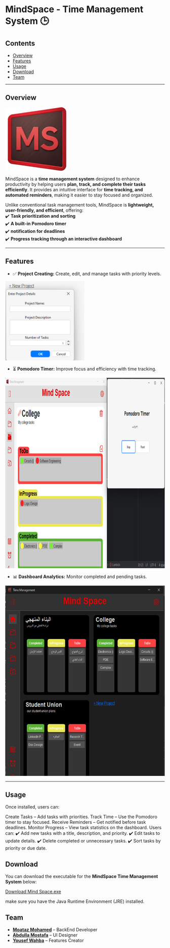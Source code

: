 # **MindSpace - Time Management System** 🕒  

## **Contents**  
- [Overview](#overview)  
- [Features](#features)  
- [Usage](#usage)
- [Download](#download)   
- [Team](#team)  
---



## **Overview**  
<img src="https://github.com/0xMotazMohamed/MindSpace-Time_Management_System/blob/main/Logo.jpg?raw=true" alt="MindSpace Logo" width="200" height="200">

MindSpace is a **time management system** designed to enhance productivity by helping users **plan, track, and complete their tasks efficiently**. It provides an intuitive interface for **time tracking, and automated reminders**, making it easier to stay focused and organized.  

Unlike conventional task management tools, MindSpace is **lightweight, user-friendly, and efficient**, offering:  
✔️ **Task prioritization and sorting**  
✔️ **A built-in Pomodoro timer**  
✔️ **notification for deadlines**  
✔️ **Progress tracking through an interactive dashboard**  

---

## **Features**  
- ✅ **Project Creating:** Create, edit, and manage tasks with priority levels.

<img src="https://github.com/0xMotazMohamed/MindSpace-Time_Management_System/blob/main/Project%20Creation.jpg?raw=true" alt="MindSpace Project Creation" width="250" height="250">

- ⏳ **Pomodoro Timer:** Improve focus and efficiency with time tracking.

<img src="https://github.com/0xMotazMohamed/MindSpace-Time_Management_System/blob/main/Pomodoro.jpg?raw=true" alt="MindSpace Pomodoro" width="800" height="600">

- 📊 **Dashboard Analytics:** Monitor completed and pending tasks.

<img src="https://github.com/0xMotazMohamed/MindSpace-Time_Management_System/blob/main/Interface.jpg?raw=true" alt="MindSpace Interface" width="600" height="600">

---
## **Usage**  
Once installed, users can:

Create Tasks – Add tasks with priorities.
Track Time – Use the Pomodoro timer to stay focused.
Receive Reminders – Get notified before task deadlines.
Monitor Progress – View task statistics on the dashboard.
Users can:
✔️ Add new tasks with a title, description, and priority.
✔️ Edit tasks to update details.
✔️ Delete completed or unnecessary tasks.
✔️ Sort tasks by priority or due date.

## **Download**

You can download the executable for the **MindSpace Time Management System** below:

[Download Mind Space.exe](https://github.com/0xMotazMohamed/MindSpace-Time_Management_System/blob/6d1149495609e2a1c6afb18e7fccc56453a107d7/Mind%20Space.exe)

make sure you have the Java Runtime Environment (JRE) installed.

## **Team**  
- **[Moataz Mohamed](https://github.com/0xMotazMohamed)** – BackEnd Developer  
- **[Abdulla Mostafa](https://github.com/AbdullahMostafa24)** – UI Designer  
- **[Yousef Wahba](https://github.com/yousefiwahba)** – Features Creator  


